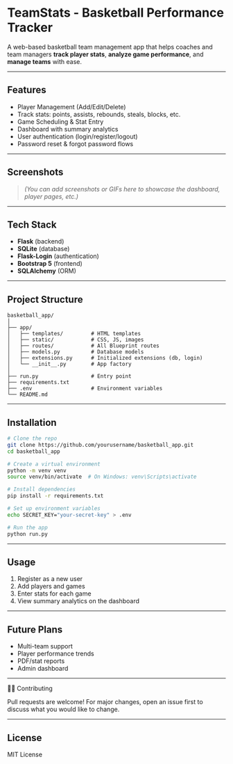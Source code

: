 #  TeamStats - Basketball Performance Tracker

A web-based basketball team management app that helps coaches and team managers **track player stats**, **analyze game performance**, and **manage teams** with ease.

---

## Features

- Player Management (Add/Edit/Delete)
- Track stats: points, assists, rebounds, steals, blocks, etc.
- Game Scheduling & Stat Entry
- Dashboard with summary analytics
- User authentication (login/register/logout)
- Password reset & forgot password flows

---

## Screenshots

> *(You can add screenshots or GIFs here to showcase the dashboard, player pages, etc.)*

---

##  Tech Stack

- **Flask** (backend)
- **SQLite** (database)
- **Flask-Login** (authentication)
- **Bootstrap 5** (frontend)
- **SQLAlchemy** (ORM)

---

##  Project Structure

```
basketball_app/
│
├── app/
│   ├── templates/         # HTML templates
│   ├── static/            # CSS, JS, images
│   ├── routes/            # All Blueprint routes
│   ├── models.py          # Database models
│   ├── extensions.py      # Initialized extensions (db, login)
│   └── __init__.py        # App factory
│
├── run.py                 # Entry point
├── requirements.txt
├── .env                   # Environment variables
└── README.md
```

---

##  Installation

```bash
# Clone the repo
git clone https://github.com/yourusername/basketball_app.git
cd basketball_app

# Create a virtual environment
python -m venv venv
source venv/bin/activate  # On Windows: venv\Scripts\activate

# Install dependencies
pip install -r requirements.txt

# Set up environment variables
echo SECRET_KEY="your-secret-key" > .env

# Run the app
python run.py
```

---

##  Usage

1. Register as a new user
2. Add players and games
3. Enter stats for each game
4. View summary analytics on the dashboard

---

##  Future Plans

- Multi-team support
- Player performance trends
- PDF/stat reports
- Admin dashboard

---

 🙋‍♂️ Contributing

Pull requests are welcome! For major changes, open an issue first to discuss what you would like to change.

---

##  License

MIT License